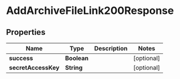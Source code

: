 

# AddArchiveFileLink200Response


## Properties

| Name | Type | Description | Notes |
|------------ | ------------- | ------------- | -------------|
|**success** | **Boolean** |  |  [optional] |
|**secretAccessKey** | **String** |  |  [optional] |



